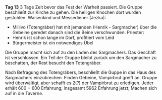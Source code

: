 **Tag 13**
3 Tage Zeit bevor das Fest der Warheit passiert. Die Gruppe beschließt zur Kirche zu gehen. Die heiligen Knochen dort wurden gestohlen.
Waisenkind und Messediener (Jezka):
- Millivo (Totengräber) hat mit jemanden (Henrik - Sargmacher) über die Gebeine geredet danach sind die Beine verschwunden.
Priester:
- Henrik ist schon lange im Dorf, profitiert vom Leid
- Bürgermeister ist ein notwendiges Übel

Die Gruppe macht sich auf zu den Laden des Sargmachers. Das Geschäft ist verschlossen. Ein Teil der Gruppe bleibt zurück um den Sargmacher zu beschatten, der Rest besucht den Totengräber. 

Nach Befragung des Totengräbers, beschließt die Guppe in das Haus des Sargmachers einzubrechen. Finden Gebeine, Vampirbrut greift an. Gruppe wird überwältigt, aber schafft es 2(?) der Vampirbrut zu erledigen. Jeder erhält 600 + 600 Erfahrung; 
Insgesamt 5962 Erfahrung jetzt; Machen sich auf in die Taverne.


